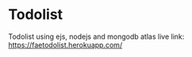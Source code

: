# Todolist
Todolist using ejs, nodejs and mongodb atlas
live link: https://faetodolist.herokuapp.com/
